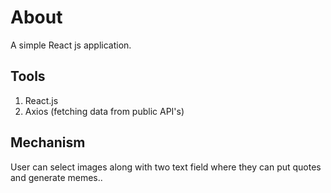 # About
A simple React js application. 

## Tools
1. React.js 
2. Axios (fetching data from public API's)

## Mechanism
User can select images along with two text field where they can put quotes and generate memes..
